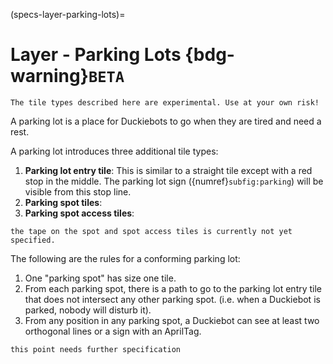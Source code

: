 (specs-layer-parking-lots)=
# Layer - Parking Lots {bdg-warning}`BETA`

```{note}
The tile types described here are experimental. Use at your own risk!
```

A parking lot is a place for Duckiebots to go when they are tired and need a rest.

A parking lot introduces three additional tile types:

1. **Parking lot entry tile**: This is similar to a straight tile except with a red stop in the middle. 
   The parking lot sign ({numref}`subfig:parking`) will be visible from this stop line.
2. **Parking spot tiles**:
3. **Parking spot access tiles**:

```{todo}
the tape on the spot and spot access tiles is currently not yet specified.
```

The following are the rules for a conforming parking lot:

1. One "parking spot" has size one tile.
2. From each parking spot, there is a path to go to the parking lot entry tile that does not intersect 
   any other parking spot. (i.e. when a Duckiebot is parked, nobody will disturb it).
3. From any position in any parking spot, a Duckiebot can see at least two orthogonal lines or a sign with an AprilTag.

```{todo}
this point needs further specification
```
